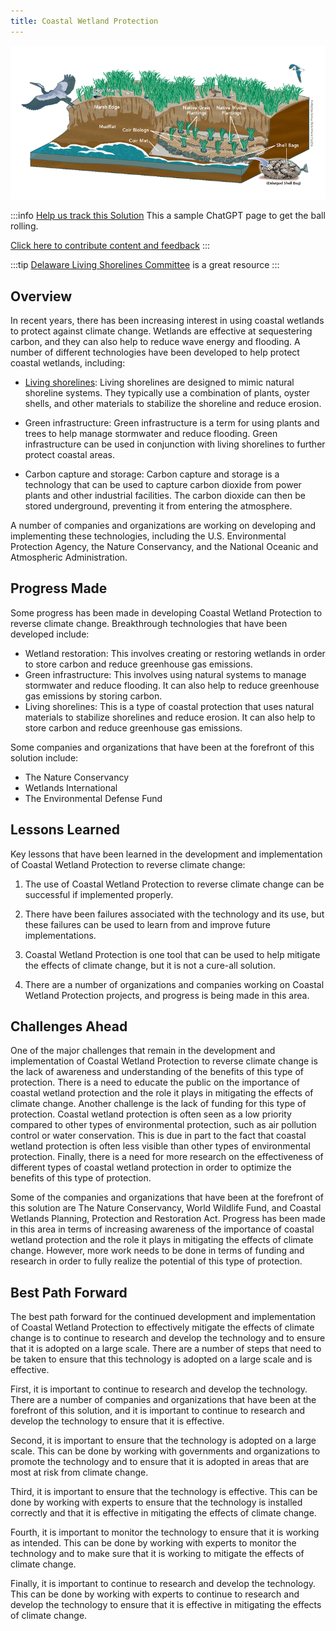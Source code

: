 ```yaml
---
title: Coastal Wetland Protection
---
```


![Cover Image](../static/img/living-shorelines.png)

:::info [Help us track this Solution](contribute)
This a sample ChatGPT page to get the ball rolling.

[Click here to contribute content and feedback](contribute)
:::

:::tip [Delaware Living Shorelines Committee](https://www.delawarelivingshorelines.org/) is a great resource
:::

## Overview

In recent years, there has been increasing interest in using coastal wetlands to protect against climate change. Wetlands are effective at sequestering carbon, and they can also help to reduce wave energy and flooding. A number of different technologies have been developed to help protect coastal wetlands, including:

- [Living shorelines](https://www.delawarelivingshorelines.org/): Living shorelines are designed to mimic natural shoreline systems. They typically use a combination of plants, oyster shells, and other materials to stabilize the shoreline and reduce erosion.

- Green infrastructure: Green infrastructure is a term for using plants and trees to help manage stormwater and reduce flooding. Green infrastructure can be used in conjunction with living shorelines to further protect coastal areas.

- Carbon capture and storage: Carbon capture and storage is a technology that can be used to capture carbon dioxide from power plants and other industrial facilities. The carbon dioxide can then be stored underground, preventing it from entering the atmosphere.

A number of companies and organizations are working on developing and implementing these technologies, including the U.S. Environmental Protection Agency, the Nature Conservancy, and the National Oceanic and Atmospheric Administration.

## Progress Made

Some progress has been made in developing Coastal Wetland Protection to reverse climate change. Breakthrough technologies that have been developed include:

- Wetland restoration: This involves creating or restoring wetlands in order to store carbon and reduce greenhouse gas emissions.
- Green infrastructure: This involves using natural systems to manage stormwater and reduce flooding. It can also help to reduce greenhouse gas emissions by storing carbon.
- Living shorelines: This is a type of coastal protection that uses natural materials to stabilize shorelines and reduce erosion. It can also help to store carbon and reduce greenhouse gas emissions.

Some companies and organizations that have been at the forefront of this solution include:

- The Nature Conservancy
- Wetlands International
- The Environmental Defense Fund

## Lessons Learned

Key lessons that have been learned in the development and implementation of Coastal Wetland Protection to reverse climate change:

1. The use of Coastal Wetland Protection to reverse climate change can be successful if implemented properly.

2. There have been failures associated with the technology and its use, but these failures can be used to learn from and improve future implementations.

3. Coastal Wetland Protection is one tool that can be used to help mitigate the effects of climate change, but it is not a cure-all solution.

4. There are a number of organizations and companies working on Coastal Wetland Protection projects, and progress is being made in this area.

## Challenges Ahead

One of the major challenges that remain in the development and implementation of Coastal Wetland Protection to reverse climate change is the lack of awareness and understanding of the benefits of this type of protection. There is a need to educate the public on the importance of coastal wetland protection and the role it plays in mitigating the effects of climate change. Another challenge is the lack of funding for this type of protection. Coastal wetland protection is often seen as a low priority compared to other types of environmental protection, such as air pollution control or water conservation. This is due in part to the fact that coastal wetland protection is often less visible than other types of environmental protection. Finally, there is a need for more research on the effectiveness of different types of coastal wetland protection in order to optimize the benefits of this type of protection.

Some of the companies and organizations that have been at the forefront of this solution are The Nature Conservancy, World Wildlife Fund, and Coastal Wetlands Planning, Protection and Restoration Act. Progress has been made in this area in terms of increasing awareness of the importance of coastal wetland protection and the role it plays in mitigating the effects of climate change. However, more work needs to be done in terms of funding and research in order to fully realize the potential of this type of protection.

## Best Path Forward

The best path forward for the continued development and implementation of Coastal Wetland Protection to effectively mitigate the effects of climate change is to continue to research and develop the technology and to ensure that it is adopted on a large scale. There are a number of steps that need to be taken to ensure that this technology is adopted on a large scale and is effective.

First, it is important to continue to research and develop the technology. There are a number of companies and organizations that have been at the forefront of this solution, and it is important to continue to research and develop the technology to ensure that it is effective.

Second, it is important to ensure that the technology is adopted on a large scale. This can be done by working with governments and organizations to promote the technology and to ensure that it is adopted in areas that are most at risk from climate change.

Third, it is important to ensure that the technology is effective. This can be done by working with experts to ensure that the technology is installed correctly and that it is effective in mitigating the effects of climate change.

Fourth, it is important to monitor the technology to ensure that it is working as intended. This can be done by working with experts to monitor the technology and to make sure that it is working to mitigate the effects of climate change.

Finally, it is important to continue to research and develop the technology. This can be done by working with experts to continue to research and develop the technology to ensure that it is effective in mitigating the effects of climate change.
